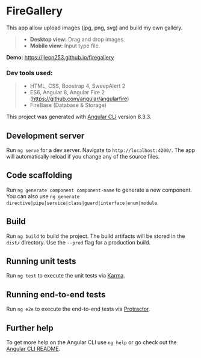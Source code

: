# FireGallery

This app allow upload images (jpg, png, svg) and build my own gallery.

> - **Desktop view:** Drag and drop images.
> - **Mobile view:** Input type file.

**Demo:** https://jleon253.github.io/firegallery

### Dev tools used:

> - HTML, CSS, Boostrap 4, SweepAlert 2
> - ES6, Angular 8, Angular Fire 2 (https://github.com/angular/angularfire)
> - FireBase (Database & Storage)

This project was generated with [Angular CLI](https://github.com/angular/angular-cli) version 8.3.3.

## Development server

Run `ng serve` for a dev server. Navigate to `http://localhost:4200/`. The app will automatically reload if you change any of the source files.

## Code scaffolding

Run `ng generate component component-name` to generate a new component. You can also use `ng generate directive|pipe|service|class|guard|interface|enum|module`.

## Build

Run `ng build` to build the project. The build artifacts will be stored in the `dist/` directory. Use the `--prod` flag for a production build.

## Running unit tests

Run `ng test` to execute the unit tests via [Karma](https://karma-runner.github.io).

## Running end-to-end tests

Run `ng e2e` to execute the end-to-end tests via [Protractor](http://www.protractortest.org/).

## Further help

To get more help on the Angular CLI use `ng help` or go check out the [Angular CLI README](https://github.com/angular/angular-cli/blob/master/README.md).
